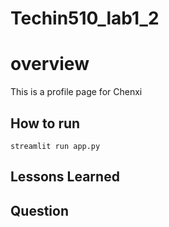 # Techin510_lab1_2


# overview

This is a profile page for Chenxi

## How to run

```
streamlit run app.py
```

## Lessons Learned

## Question